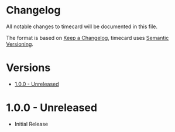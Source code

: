 # Changelog <!-- omit in toc -->
All notable changes to timecard will be documented in this file.

The format is based on [Keep a Changelog](https://keepachangelog.com/en/1.0.0/),
timecard uses [Semantic Versioning](https://semver.org/spec/v2.0.0.html).

# Versions <!-- omit in toc -->

- [1.0.0 - Unreleased](#100---Unreleased)

# 1.0.0 - Unreleased

- Initial Release

